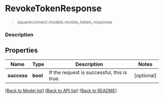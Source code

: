 # RevokeTokenResponse
> squareconnect.models.revoke_token_response

### Description



## Properties
Name | Type | Description | Notes
------------ | ------------- | ------------- | -------------
**success** | **bool** | If the request is successful, this is true. | [optional] 

[[Back to Model list]](../README.md#documentation-for-models) [[Back to API list]](../README.md#documentation-for-api-endpoints) [[Back to README]](../README.md)


